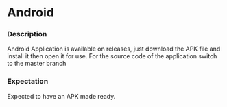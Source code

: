 # Android

### Description

Android Application is available on releases, just download the APK file and install it then open it for use.
For the source code of the application switch to the master branch


### Expectation

Expected to have an APK made ready.
